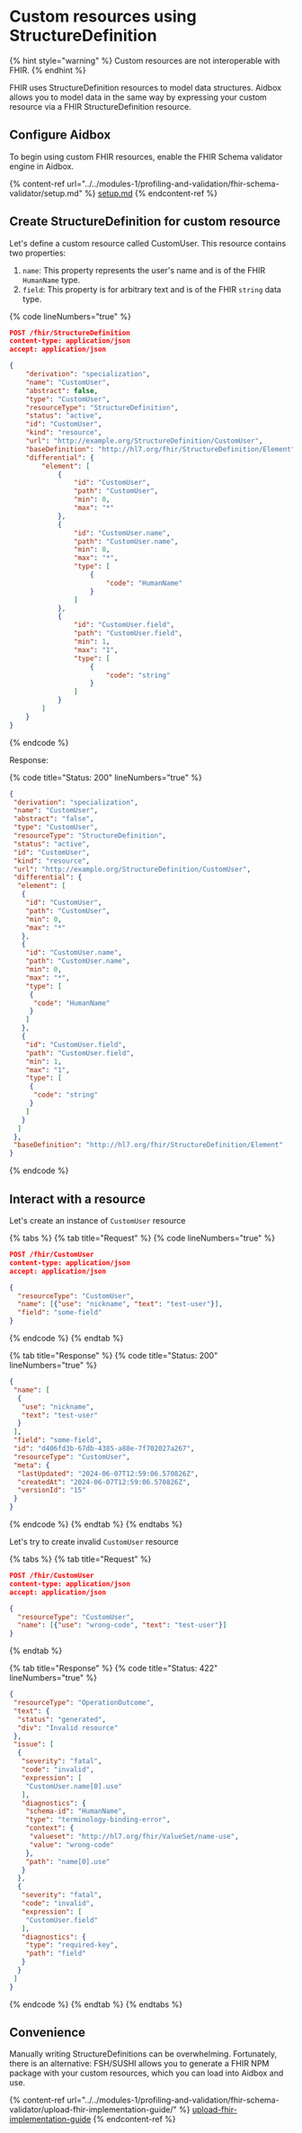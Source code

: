 # Custom resources using StructureDefinition

{% hint style="warning" %}
Custom resources are not interoperable with FHIR.
{% endhint %}

FHIR uses StructureDefinition resources to model data structures. Aidbox allows you to model data in the same way by expressing your custom resource via a FHIR StructureDefinition resource.

## Configure Aidbox

To begin using custom FHIR resources, enable the FHIR Schema validator engine in Aidbox.

{% content-ref url="../../modules-1/profiling-and-validation/fhir-schema-validator/setup.md" %}
[setup.md](../../modules-1/profiling-and-validation/fhir-schema-validator/setup.md)
{% endcontent-ref %}

## Create StructureDefinition for custom resource

Let's define a custom resource called CustomUser. This resource contains two properties:

1. `name`: This property represents the user's name and is of the FHIR `HumanName` type.
2. `field`: This property is for arbitrary text and is of the FHIR `string` data type.

{% code lineNumbers="true" %}
```json
POST /fhir/StructureDefinition
content-type: application/json
accept: application/json

{
    "derivation": "specialization",
    "name": "CustomUser",
    "abstract": false,
    "type": "CustomUser",
    "resourceType": "StructureDefinition",
    "status": "active",
    "id": "CustomUser",
    "kind": "resource",
    "url": "http://example.org/StructureDefinition/CustomUser",
    "baseDefinition": "http://hl7.org/fhir/StructureDefinition/Element",
    "differential": {
        "element": [
            {
                "id": "CustomUser",
                "path": "CustomUser",
                "min": 0,
                "max": "*"
            },
            {
                "id": "CustomUser.name",
                "path": "CustomUser.name",
                "min": 0,
                "max": "*",
                "type": [
                    {
                        "code": "HumanName"
                    }
                ]
            },
            {
                "id": "CustomUser.field",
                "path": "CustomUser.field",
                "min": 1,
                "max": "1",
                "type": [
                    {
                        "code": "string"
                    }
                ]
            }
        ]
    }
}
```
{% endcode %}

Response:

{% code title="Status: 200" lineNumbers="true" %}
```json
{
 "derivation": "specialization",
 "name": "CustomUser",
 "abstract": "false",
 "type": "CustomUser",
 "resourceType": "StructureDefinition",
 "status": "active",
 "id": "CustomUser",
 "kind": "resource",
 "url": "http://example.org/StructureDefinition/CustomUser",
 "differential": {
  "element": [
   {
    "id": "CustomUser",
    "path": "CustomUser",
    "min": 0,
    "max": "*"
   },
   {
    "id": "CustomUser.name",
    "path": "CustomUser.name",
    "min": 0,
    "max": "*",
    "type": [
     {
      "code": "HumanName"
     }
    ]
   },
   {
    "id": "CustomUser.field",
    "path": "CustomUser.field",
    "min": 1,
    "max": "1",
    "type": [
     {
      "code": "string"
     }
    ]
   }
  ]
 },
 "baseDefinition": "http://hl7.org/fhir/StructureDefinition/Element"
}
```
{% endcode %}

## Interact with a resource

Let's create an instance of `CustomUser` resource

{% tabs %}
{% tab title="Request" %}
{% code lineNumbers="true" %}
```json
POST /fhir/CustomUser
content-type: application/json
accept: application/json

{
  "resourceType": "CustomUser",
  "name": [{"use": "nickname", "text": "test-user"}],
  "field": "some-field"
}
```
{% endcode %}
{% endtab %}

{% tab title="Response" %}
{% code title="Status: 200" lineNumbers="true" %}
```json
{
 "name": [
  {
   "use": "nickname",
   "text": "test-user"
  }
 ],
 "field": "some-field",
 "id": "d406fd3b-67db-4385-a88e-7f702027a267",
 "resourceType": "CustomUser",
 "meta": {
  "lastUpdated": "2024-06-07T12:59:06.570826Z",
  "createdAt": "2024-06-07T12:59:06.570826Z",
  "versionId": "15"
 }
}
```
{% endcode %}
{% endtab %}
{% endtabs %}

Let's try to create invalid `CustomUser` resource

{% tabs %}
{% tab title="Request" %}
```json
POST /fhir/CustomUser
content-type: application/json
accept: application/json

{
  "resourceType": "CustomUser",
  "name": [{"use": "wrong-code", "text": "test-user"}]
}
```
{% endtab %}

{% tab title="Response" %}
{% code title="Status: 422" lineNumbers="true" %}
```json
{
 "resourceType": "OperationOutcome",
 "text": {
  "status": "generated",
  "div": "Invalid resource"
 },
 "issue": [
  {
   "severity": "fatal",
   "code": "invalid",
   "expression": [
    "CustomUser.name[0].use"
   ],
   "diagnostics": {
    "schema-id": "HumanName",
    "type": "terminology-binding-error",
    "context": {
     "valueset": "http://hl7.org/fhir/ValueSet/name-use",
     "value": "wrong-code"
    },
    "path": "name[0].use"
   }
  },
  {
   "severity": "fatal",
   "code": "invalid",
   "expression": [
    "CustomUser.field"
   ],
   "diagnostics": {
    "type": "required-key",
    "path": "field"
   }
  }
 ]
}
```
{% endcode %}
{% endtab %}
{% endtabs %}

## Convenience

Manually writing StructureDefinitions can be overwhelming. Fortunately, there is an alternative: FSH/SUSHI allows you to generate a FHIR NPM package with your custom resources, which you can load into Aidbox and use.

{% content-ref url="../../modules-1/profiling-and-validation/fhir-schema-validator/upload-fhir-implementation-guide/" %}
[upload-fhir-implementation-guide](../../modules-1/profiling-and-validation/fhir-schema-validator/upload-fhir-implementation-guide/)
{% endcontent-ref %}
